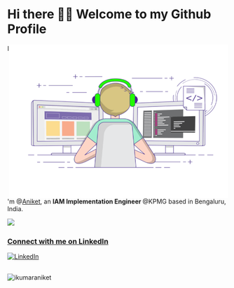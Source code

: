 <h1>Hi there 👋🏻 Welcome to my Github  Profile </h1>
<img align="right" src="https://github.com/ikumaraniket/ikumaraniket/blob/main/coding-freak.gif" alt="Hello Devs" width="500" height="350"/>

<p>I'm @<a href="https://bio.link/ikumaraniket">Aniket</a>, an <b>IAM Implementation Engineer </b> @KPMG based in Bengaluru, India.
<br/>
<div>
  <a href="https://github.com/ikumaraniket">
  <img height="180em" src="https://github-readme-stats.vercel.app/api?username=ikumaraniket&show_icons=true&include_all_commits=true&count_private=true"/>
</div>
<h3>Connect with me on LinkedIn</h3>
<a href="https://www.linkedin.com/in/ikumaraniket" target="_blank"><img alt="LinkedIn" src="https://img.shields.io/badge/linkedin-%230077B5.svg?&style=flat&logo=linkedin&logoColor=white" /></a>
<br/><br/>
<p align="left"> <img src="https://komarev.com/ghpvc/?username=ikumaraniket" alt="ikumaraniket" /> </p>



